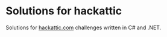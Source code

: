# Solutions for hackattic

Solutions for [hackattic.com](https://hackattic.com 'hackattic.com') challenges written in C# and .NET.
